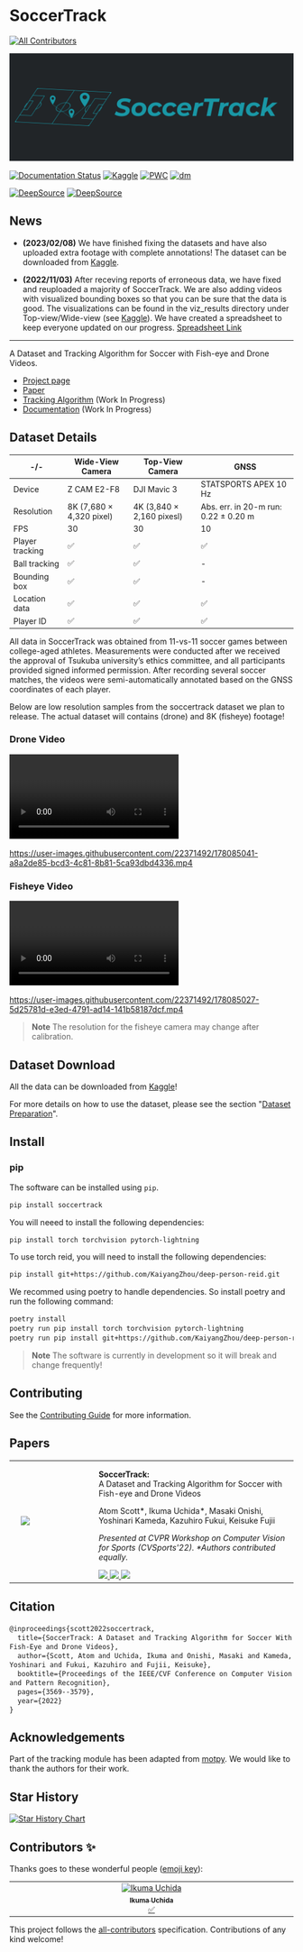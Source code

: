# SoccerTrack
<!-- ALL-CONTRIBUTORS-BADGE:START - Do not remove or modify this section -->
[![All Contributors](https://img.shields.io/badge/all_contributors-1-orange.svg?style=flat-square)](#contributors-)
<!-- ALL-CONTRIBUTORS-BADGE:END -->

![](https://raw.githubusercontent.com/AtomScott/SoccerTrack/gh-pages/img/title-banner.png)

[![Documentation Status](https://readthedocs.org/projects/soccertrack/badge/?version=latest)](https://soccertrack.readthedocs.io/en/latest/?badge=latest) 
[![Kaggle](https://kaggle.com/static/images/open-in-kaggle.svg)](https://www.kaggle.com/datasets/atomscott/soccertrack)
[![PWC](https://img.shields.io/badge/%7C-Papers%20with%20Code-lightblue)](https://paperswithcode.com/dataset/soccertrack-dataset)
[![dm](https://img.shields.io/pypi/dm/soccertrack)](https://pypi.org/project/soccertrack/)

[![DeepSource](https://deepsource.io/gh/AtomScott/SoccerTrack.svg/?label=active+issues&show_trend=true&token=TIxJg8BLzszYnWeVDMHr6pMU)](https://deepsource.io/gh/AtomScott/SoccerTrack/?ref=repository-badge)
[![DeepSource](https://deepsource.io/gh/AtomScott/SoccerTrack.svg/?label=resolved+issues&show_trend=true&token=TIxJg8BLzszYnWeVDMHr6pMU)](https://deepsource.io/gh/AtomScott/SoccerTrack/?ref=repository-badge)


## **News**

* **(2023/02/08)** We have finished fixing the datasets and have also uploaded extra footage with complete annotations! The dataset can be downloaded from [Kaggle](https://www.kaggle.com/datasets/atomscott/soccertrack).

* **(2022/11/03)** After receving reports of erroneous  data, we have fixed and reuploaded a majority of SoccerTrack. We are also adding videos with visualized bounding boxes so that you can be sure that the data is good. The visualizations can be found in the viz_results directory under Top-view/Wide-view (see [Kaggle](https://www.kaggle.com/datasets/atomscott/soccertrack)). We have created a spreadsheet to keep everyone updated on our progress.
[Spreadsheet Link](https://docs.google.com/spreadsheets/d/1V4TF84nIZWtYBrT6oNhAc3tp01QCBn41aadp96vfWww/edit#gid=208157415)

---
A Dataset and Tracking Algorithm for Soccer with Fish-eye and Drone Videos.


* [Project page](https://atomscott.github.io/SoccerTrack/)
* [Paper](https://openaccess.thecvf.com/content/CVPR2022W/CVSports/papers/Scott_SoccerTrack_A_Dataset_and_Tracking_Algorithm_for_Soccer_With_Fish-Eye_CVPRW_2022_paper.pdf)
* [Tracking Algorithm](https://github.com/AtomScott/SoccerTrack) (Work In Progress)
* [Documentation](https://soccertrack.readthedocs.io/) (Work In Progress)


## Dataset Details

 | -/-             | **Wide-View Camera**     | **Top-View Camera**       | **GNSS**                             |
 | --------------- | ------------------------ | ------------------------- | ------------------------------------ |
 | Device          | Z CAM E2-F8              | DJI Mavic 3               | STATSPORTS APEX 10 Hz                |
 | Resolution      | 8K (7,680 × 4,320 pixel) | 4K (3,840 × 2,160 pixesl) | Abs. err. in 20-m run: 0.22 ± 0.20 m |
 | FPS             | 30                       | 30                        | 10                                   |
 | Player tracking | ✅                        | ✅                         | ✅                                    |
 | Ball tracking   | ✅                        | ✅                         | -                                    |
 | Bounding box    | ✅                        | ✅                         | -                                    |
 | Location data   | ✅                        | ✅                         | ✅                                    |
 | Player ID       | ✅                        | ✅                         | ✅                                    |

All data in SoccerTrack was obtained from 11-vs-11 soccer games between college-aged athletes. Measurements were conducted after we received the approval of Tsukuba university’s ethics committee, and all participants provided signed informed permission. After recording several soccer matches, the videos were semi-automatically annotated based on the GNSS coordinates of each player.

Below are low resolution samples from the soccertrack dataset we plan to release. The actual dataset will contains (drone) and 8K (fisheye) footage!

### Drone Video

<video style='max-width:640px' controls>
  <source src="https://user-images.githubusercontent.com/22371492/178085041-a8a2de85-bcd3-4c81-8b81-5ca93dbd4336.mp4" type="video/mp4">
</video>

https://user-images.githubusercontent.com/22371492/178085041-a8a2de85-bcd3-4c81-8b81-5ca93dbd4336.mp4

### Fisheye Video
<video style='max-width:640px' controls>
  <source src="https://user-images.githubusercontent.com/22371492/178085027-5d25781d-e3ed-4791-ad14-141b58187dcf.mp4" type="video/mp4">
</video>

https://user-images.githubusercontent.com/22371492/178085027-5d25781d-e3ed-4791-ad14-141b58187dcf.mp4


> **Note** The resolution for the fisheye camera may change after calibration.

## Dataset Download

All the data can be downloaded from [Kaggle](https://www.kaggle.com/datasets/atomscott/soccertrack)!

For more details on how to use the dataset, please see the section "[Dataset Preparation](https://soccertrack.readthedocs.io/en/latest/01_get_started/dataset_preparation.html)".

## Install

### pip

The software can be installed using `pip`.

```bash
pip install soccertrack
```

You will neeed to install the following dependencies:
```bash
pip install torch torchvision pytorch-lightning
```

To use torch reid, you will need to install the following dependencies:
```bash
pip install git+https://github.com/KaiyangZhou/deep-person-reid.git
```

We recommed using poetry to handle dependencies. So install poetry and run the following command:
```bash
poetry install
poetry run pip install torch torchvision pytorch-lightning 
poetry run pip install git+https://github.com/KaiyangZhou/deep-person-reid.git
```

> **Note** The software is currently in development so it will break and change frequently!

## Contributing

See the [Contributing Guide](https://soccertrack.readthedocs.io/en/latest/contributing.html) for more information.

## Papers

<table>
<td width=30% style='padding: 20px;'>
<a href="https://openaccess.thecvf.com/content/CVPR2022W/CVSports/papers/Scott_SoccerTrack_A_Dataset_and_Tracking_Algorithm_for_Soccer_With_Fish-Eye_CVPRW_2022_paper.pdf">
<img src='https://raw.githubusercontent.com/AtomScott/SoccerTrack/feature/major_refactor/docs/_static/paper_preview.jpg'/>
</a>
</td>
<td width=70%>
  <p>
    <b>SoccerTrack:</b><br>
    A Dataset and Tracking Algorithm for Soccer with Fish-eye and Drone Videos
  </p>
  <p>
    Atom Scott*, Ikuma Uchida*, Masaki Onishi, Yoshinari Kameda, Kazuhiro Fukui, Keisuke Fujii
  </p>
  <p>
    <i> Presented at CVPR Workshop on Computer Vision for Sports (CVSports'22). *Authors contributed equally. </i>
  </p>
  <div>
    <a href='https://openaccess.thecvf.com/content/CVPR2022W/CVSports/papers/Scott_SoccerTrack_A_Dataset_and_Tracking_Algorithm_for_Soccer_With_Fish-Eye_CVPRW_2022_paper.pdf'>
      <img src='https://img.shields.io/badge/Paper-PDF-red?style=for-the-badge&logo=adobe-acrobat-reader'/>
    </a>
    <a href='https://github.com/AtomScott/SoccerTrack'>
      <img src='https://img.shields.io/badge/Code-Page-blue?style=for-the-badge&logo=github'/>
    </a>
    <a href='https://soccertrack.readthedocs.io/'>
      <img src='https://img.shields.io/badge/Documentation-Page-blue?style=for-the-badge&logo=read-the-docs'/>
    </a>
  </div>
</td>
</table>

## Citation

```
@inproceedings{scott2022soccertrack,
  title={SoccerTrack: A Dataset and Tracking Algorithm for Soccer With Fish-Eye and Drone Videos},
  author={Scott, Atom and Uchida, Ikuma and Onishi, Masaki and Kameda, Yoshinari and Fukui, Kazuhiro and Fujii, Keisuke},
  booktitle={Proceedings of the IEEE/CVF Conference on Computer Vision and Pattern Recognition},
  pages={3569--3579},
  year={2022}
}
```

## Acknowledgements

Part of the tracking module has been adapted from [motpy](https://github.com/wmuron/motpy). We would like to thank the authors for their work.

## Star History

[![Star History Chart](https://api.star-history.com/svg?repos=atomscott/soccertrack&type=Date)](https://star-history.com/#atomscott/soccertrack&Date)

## Contributors ✨

Thanks goes to these wonderful people ([emoji key](https://allcontributors.org/docs/en/emoji-key)):

<!-- ALL-CONTRIBUTORS-LIST:START - Do not remove or modify this section -->
<!-- prettier-ignore-start -->
<!-- markdownlint-disable -->
<table>
  <tbody>
    <tr>
      <td align="center" valign="top" width="14.28%"><a href="https://github.com/IkumaUchida"><img src="https://avatars.githubusercontent.com/u/48281753?v=4?s=100" width="100px;" alt="Ikuma Uchida"/><br /><sub><b>Ikuma Uchida</b></sub></a><br /><a href="#tutorial-IkumaUchida" title="Tutorials">✅</a></td>
    </tr>
  </tbody>
</table>

<!-- markdownlint-restore -->
<!-- prettier-ignore-end -->

<!-- ALL-CONTRIBUTORS-LIST:END -->

This project follows the [all-contributors](https://github.com/all-contributors/all-contributors) specification. Contributions of any kind welcome!